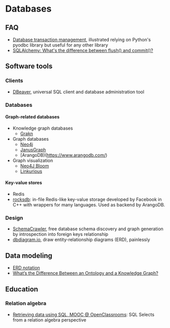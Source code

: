# Databases
## FAQ
- [Database transaction management](https://github.com/mkleehammer/pyodbc/wiki/Database-Transaction-Management), illustrated relying on Python's pyodbc library but useful for any other library
- [SQLAlchemy: What's the difference between flush() and commit()?](https://stackoverflow.com/a/4202016)

## Software tools
### Clients
- [DBeaver](https://dbeaver.io/), universal SQL client and database administration tool

### Databases
#### Graph-related databases
- Knowledge graph databases
  - [Grakn](https://grakn.ai/)
- Graph databases
  - [Neo4j](https://neo4j.com/product/neo4j-graph-database/)
  - [JanusGraph](https://janusgraph.org/)
  - [ArangoDB)(https://www.arangodb.com/)
- Graph visualization
  - [Neo4J Bloom](https://neo4j.com/product/bloom/)
  - [Linkurious](https://linkurio.us/)

#### Key-value stores
- Redis
- [rocksdb](http://rocksdb.org/): in-file Redis-like key-value storage developed by Facebook in C++ with wrappers for many languages. Used as backend by ArangoDB.


### Design
- [SchemaCrawler](https://www.schemacrawler.com/), free database schema discovery and graph generation by introspection into foreign keys relationship
- [dbdiagram.io](https://dbdiagram.io/), draw entity-relationship diagrams (ERD), painlessly

## Data modeling
- [ERD notation](https://www.omg.org/retail-depository/arts-odm-73/data_modeling_methodology_and_.htm)
- [What’s the Difference Between an Ontology and a Knowledge Graph?](https://enterprise-knowledge.com/whats-the-difference-between-an-ontology-and-a-knowledge-graph/)

## Education
### Relation algebra
- [Retrieving data using SQL, MOOC @ OpenClassrooms](https://openclassrooms.com/en/courses/2071486-retrieve-data-using-sql): SQL Selects from a relation algebra perspective
